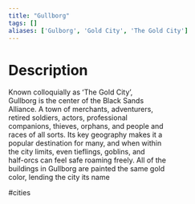 ```yaml
---
title: "Gullborg"
tags: []
aliases: ['Gulborg', 'Gold City', 'The Gold City']
---
```


# Description

Known colloquially as ʻThe Gold Cityʼ,  
Gullborg is the center of the Black Sands  
Alliance. A town of merchants, adventurers,  
retired soldiers, actors, professional  
companions, thieves, orphans, and people and  
races of all sorts. Its key geography makes it a  
popular destination for many, and when within  
the city limits, even tieflings, goblins, and  
half-orcs can feel safe roaming freely. All of the  
buildings in Gullborg are painted the same gold  
color, lending the city its name

#cities